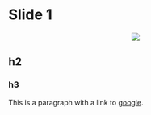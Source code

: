 # Slide 1

<p style="text-align: center">
  <img src="elephants.jpg">
</p>

## h2

### h3

This is a paragraph with a link to [google](https://google.com).
